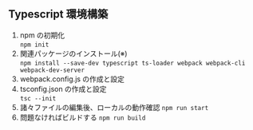 ## Typescript 環境構築

1. npm の初期化  
   `npm init`
2. 関連パッケージのインストール(※)  
   `npm install --save-dev typescript ts-loader webpack webpack-cli webpack-dev-server`
3. webpack.config.js の作成と設定
4. tsconfig.json の作成と設定  
   `tsc --init`
5. 諸々ファイルの編集後、ローカルの動作確認
   `npm run start`
6. 問題なければビルドする
   `npm run build`
